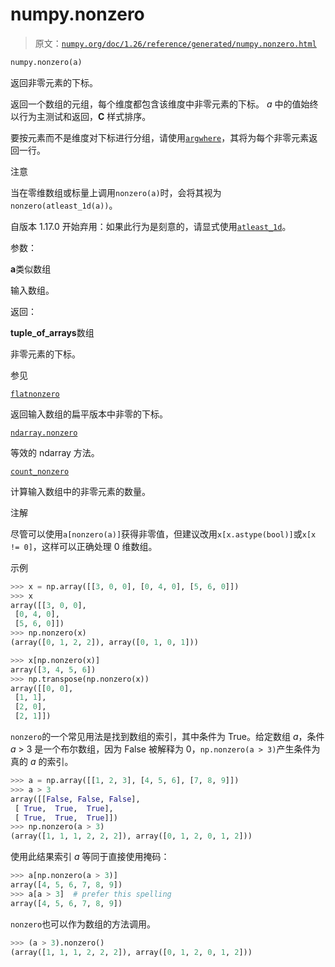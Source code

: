 # numpy.nonzero

> 原文：[`numpy.org/doc/1.26/reference/generated/numpy.nonzero.html`](https://numpy.org/doc/1.26/reference/generated/numpy.nonzero.html)

```py
numpy.nonzero(a)
```

返回非零元素的下标。

返回一个数组的元组，每个维度都包含该维度中非零元素的下标。 *a* 中的值始终以行为主测试和返回，**C** 样式排序。

要按元素而不是维度对下标进行分组，请使用[`argwhere`](https://numpy.org/doc/1.26/reference/generated/numpy.argwhere.html#numpy.argwhere "numpy.argwhere")，其将为每个非零元素返回一行。

注意

当在零维数组或标量上调用`nonzero(a)`时，会将其视为`nonzero(atleast_1d(a))`。

自版本 1.17.0 开始弃用：如果此行为是刻意的，请显式使用[`atleast_1d`](https://numpy.org/doc/1.26/reference/generated/numpy.atleast_1d.html#numpy.atleast_1d "numpy.atleast_1d")。

参数：

**a**类似数组

输入数组。

返回：

**tuple_of_arrays**数组

非零元素的下标。

参见

[`flatnonzero`](https://numpy.org/doc/1.26/reference/generated/numpy.flatnonzero.html#numpy.flatnonzero "numpy.flatnonzero")

返回输入数组的扁平版本中非零的下标。

[`ndarray.nonzero`](https://numpy.org/doc/1.26/reference/generated/numpy.ndarray.nonzero.html#numpy.ndarray.nonzero "numpy.ndarray.nonzero")

等效的 ndarray 方法。

[`count_nonzero`](https://numpy.org/doc/1.26/reference/generated/numpy.count_nonzero.html#numpy.count_nonzero "numpy.count_nonzero")

计算输入数组中的非零元素的数量。

注解

尽管可以使用`a[nonzero(a)]`获得非零值，但建议改用`x[x.astype(bool)]`或`x[x != 0]`，这样可以正确处理 0 维数组。

示例

```py
>>> x = np.array([[3, 0, 0], [0, 4, 0], [5, 6, 0]])
>>> x
array([[3, 0, 0],
 [0, 4, 0],
 [5, 6, 0]])
>>> np.nonzero(x)
(array([0, 1, 2, 2]), array([0, 1, 0, 1])) 
```

```py
>>> x[np.nonzero(x)]
array([3, 4, 5, 6])
>>> np.transpose(np.nonzero(x))
array([[0, 0],
 [1, 1],
 [2, 0],
 [2, 1]]) 
```

`nonzero`的一个常见用法是找到数组的索引，其中条件为 True。给定数组 *a*，条件 *a* > 3 是一个布尔数组，因为 False 被解释为 0，`np.nonzero(a > 3)`产生条件为真的 *a* 的索引。

```py
>>> a = np.array([[1, 2, 3], [4, 5, 6], [7, 8, 9]])
>>> a > 3
array([[False, False, False],
 [ True,  True,  True],
 [ True,  True,  True]])
>>> np.nonzero(a > 3)
(array([1, 1, 1, 2, 2, 2]), array([0, 1, 2, 0, 1, 2])) 
```

使用此结果索引 *a* 等同于直接使用掩码：

```py
>>> a[np.nonzero(a > 3)]
array([4, 5, 6, 7, 8, 9])
>>> a[a > 3]  # prefer this spelling
array([4, 5, 6, 7, 8, 9]) 
```

`nonzero`也可以作为数组的方法调用。

```py
>>> (a > 3).nonzero()
(array([1, 1, 1, 2, 2, 2]), array([0, 1, 2, 0, 1, 2])) 
```
